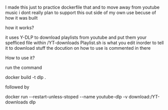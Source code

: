 I made this just to practice dockerfile 
that and to move away from youtube music
i dont really plan to support this out side 
of my own use becuse of how it was built

how it works?

it uses Y-DLP to download playlists from youtube 
and put them your spefficed file within /YT-downloads
Playlist.sh is what you edit inorder to tell it to download stuff
the docution on how to use is commented in there

How to use it?

run the command 

docker build -t dlp .

followed by 

docker run --restart-unless-stoped --name youtube-dlp -v download:/YT-downloads dlp